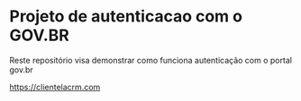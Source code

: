 # Projeto de autenticacao com o GOV.BR
Reste repositório visa demonstrar como funciona autenticação com o portal gov.br

https://clientelacrm.com
